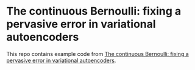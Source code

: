 # The continuous Bernoulli: fixing a pervasive error in variational autoencoders

This repo contains example code from [The continuous Bernoulli: fixing a pervasive error in variational autoencoders](https://arxiv.org/abs/1907.06845).